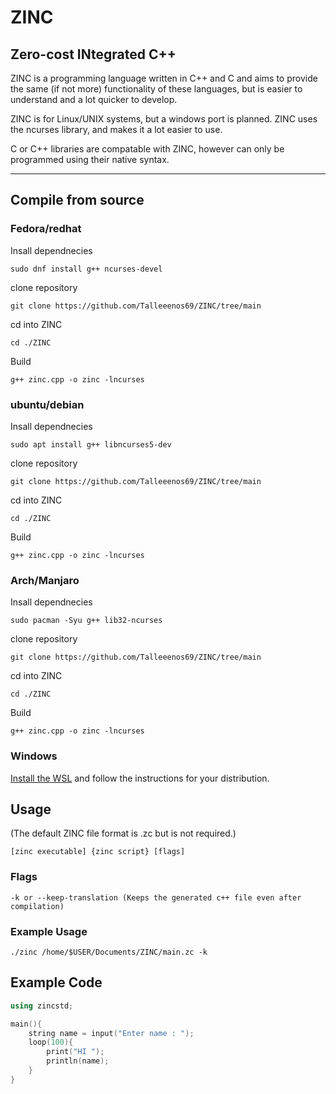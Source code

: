 # ZINC
Zero-cost INtegrated C++
--------------------------------------------------------

ZINC is a programming language written in C++ and C and aims to provide the same (if not more) functionality of these languages, but is easier to understand and a lot quicker to develop.

ZINC is for Linux/UNIX systems, but a windows port is planned. ZINC uses the ncurses library, and makes it a lot easier to use. 

C or C++ libraries are compatable with ZINC, however can only be programmed using their native syntax.

--------------------------------------------------------
## Compile from source

### Fedora/redhat

Insall dependnecies
```shell
sudo dnf install g++ ncurses-devel
```

clone repository
```shell
git clone https://github.com/Talleeenos69/ZINC/tree/main
```

cd into ZINC
```shell
cd ./ZINC
```

Build
```shell
g++ zinc.cpp -o zinc -lncurses
```

### ubuntu/debian

Insall dependnecies
```shell
sudo apt install g++ libncurses5-dev
```
clone repository
```shell
git clone https://github.com/Talleeenos69/ZINC/tree/main
```
cd into ZINC
```shell
cd ./ZINC
```

Build
```shell
g++ zinc.cpp -o zinc -lncurses
```

### Arch/Manjaro

Insall dependnecies
```shell
sudo pacman -Syu g++ lib32-ncurses
```
clone repository
```shell
git clone https://github.com/Talleeenos69/ZINC/tree/main
```
cd into ZINC
```shell
cd ./ZINC
```

Build
```shell
g++ zinc.cpp -o zinc -lncurses
```

### Windows
[Install the WSL](https://learn.microsoft.com/en-us/windows/wsl/install) and follow the instructions for your distribution.


## Usage
(The default ZINC file format is .zc but is not required.)

```shell
[zinc executable] {zinc script} [flags]
```

### Flags
```shell
-k or --keep-translation (Keeps the generated c++ file even after compilation)
```

### Example Usage
```shell
./zinc /home/$USER/Documents/ZINC/main.zc -k
```

## Example Code
```c++
using zincstd;

main(){
    string name = input("Enter name : ");
    loop(100){
        print("HI ");
        println(name);
    }
}
```
